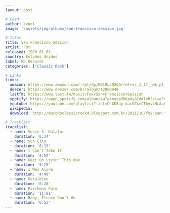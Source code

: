 ```yaml
---
layout: post

# Feed
author: kvnol
image: '/assets/img/albums/san-francisco-session.jpg'

# Infos
title: San Francisco Session
artist: Fox
released: 1970-01-01
country: Estados Unidos
label: RD Records
categories: ['Classic Rock']

# Links
links:
  amazon: https://www.amazon.com/-/pt/dp/B019LJN2QO/ref=sr_1_1?__mk_pt_BR=%C3%85M%C3%85%C5%BD%C3%95%C3%91&dchild=1&keywords=san+francisco+session+fox&qid=1615434241&sr=8-1
  deezer: https://www.deezer.com/br/album/12008940
  lastfm: https://www.last.fm/music/Fox/San+Francisco+Session
  spotify: https://open.spotify.com/album/4uTgkmyxafbKpny8CdKlvR?si=qFKUysgeSD-ovQoY7H6V1g
  youtube: https://youtube.com/playlist?list=OLAK5uy_kacKZxcCTAyviNcAaURG-LymUSnTJoVfY
  wikipedia:
  download: http://murodoclassicrock4.blogspot.com.br/2011/10/fox-san-francisco-session-1969-1970.html

# Tracklist
tracklist:
  - name: Susie S. Kalator
    duration: '6:34'
  - name: Sun City
    duration: '6:19'
  - name: I Can't Take It
    duration: '4:59'
  - name: Keer On Livin' This Wax
    duration: '5:28'
  - name: I Was Alone
    duration: '4:49'
  - name: Geraldine
    duration: '6:28'
  - name: Parchman Farm
    duration: '11:01'
  - name: Baby, Please Don't Go
    duration: '6:53'
---
```

